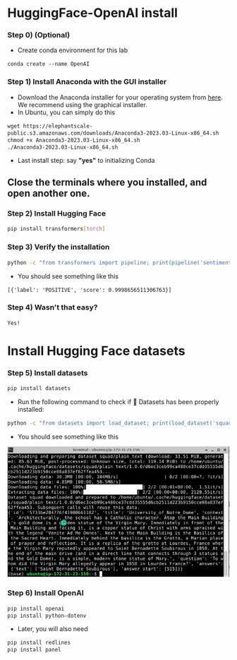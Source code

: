 # HuggingFace-OpenAI install

### Step 0) (Optional)
* Create conda environment for this lab
```shell
conda create --name OpenAI
```

### Step 1) Install Anaconda with the GUI installer

* Download the Anaconda installer for your operating system from [here](https://www.anaconda.com/products/individual#Downloads). We recommend using the graphical installer.
* In Ubuntu, you can simply do this
```shell
wget https://elephantscale-public.s3.amazonaws.com/downloads/Anaconda3-2023.03-Linux-x86_64.sh
chmod +x Anaconda3-2023.03-Linux-x86_64.sh
./Anaconda3-2023.03-Linux-x86_64.sh
```
* Last install step: say **"yes"** to initializing Conda

## Close the terminals where you installed, and open another one. 

### Step 2) Install Hugging Face

```bash
pip install transformers[torch]
```

### Step 3) Verify the installation

```bash
python -c "from transformers import pipeline; print(pipeline('sentiment-analysis')('I love you'))"
```

* You should see something like this

```text
[{'label': 'POSITIVE', 'score': 0.9998656511306763}]
``` 

### Step 4) Wasn't that easy?

```
Yes!
```

#  Install Hugging Face datasets

### Step 5) Install datasets

```bash
pip install datasets
```

* Run the following command to check if 🤗 Datasets has been properly installed:

```bash
python -c "from datasets import load_dataset; print(load_dataset('squad', split='train')[0])"
```

* You should see something like this

![](../images/01.png)

### Step 6) Install OpenAI

```shell
pip install openai
pip install python-dotenv
```

* Later, you will also need

```shell
pip install redlines
pip install panel
```
